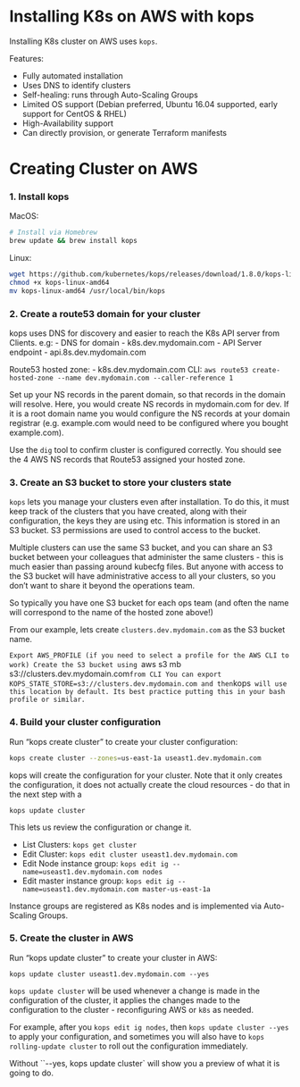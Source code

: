 # Installing K8s on AWS with kops

Installing K8s cluster on AWS uses `kops`.

Features:
- Fully automated installation
- Uses DNS to identify clusters
- Self-healing: runs through Auto-Scaling Groups
- Limited OS support (Debian preferred, Ubuntu 16.04 supported, early support for CentOS & RHEL)
- High-Availability support
- Can directly provision, or generate Terraform manifests

# Creating Cluster on AWS

### 1. Install kops

MacOS:

```bash
# Install via Homebrew
brew update && brew install kops
```

Linux:

```bash
wget https://github.com/kubernetes/kops/releases/download/1.8.0/kops-linux-amd64
chmod +x kops-linux-amd64
mv kops-linux-amd64 /usr/local/bin/kops
```

### 2. Create a route53 domain for your cluster

kops uses DNS for discovery and easier to reach the K8s API server from Clients.
e.g: - DNS for domain - k8s.dev.mydomain.com
     - API Server endpoint - api.8s.dev.mydomain.com

Route53 hosted zone: - k8s.dev.mydomain.com
CLI:
`aws route53 create-hosted-zone --name dev.mydomain.com --caller-reference 1`

Set up your NS records in the parent domain, so that records in the domain will resolve. Here, you would create NS records in mydomain.com for dev. If it is a root domain name you would configure the NS records at your domain registrar (e.g. example.com would need to be configured where you bought example.com).

Use the `dig` tool to confirm cluster is configured correctly. You should see the 4 AWS NS records that Route53 assigned your hosted zone.

### 3. Create an S3 bucket to store your clusters state

`kops` lets you manage your clusters even after installation. To do this, it must keep track of the clusters that you have created, along with their configuration, the keys they are using etc. This information is stored in an S3 bucket. S3 permissions are used to control access to the bucket.

Multiple clusters can use the same S3 bucket, and you can share an S3 bucket between your colleagues that administer the same clusters - this is much easier than passing around kubecfg files. But anyone with access to the S3 bucket will have administrative access to all your clusters, so you don’t want to share it beyond the operations team.

So typically you have one S3 bucket for each ops team (and often the name will correspond to the name of the hosted zone above!)

From our example, lets create `clusters.dev.mydomain.com` as the S3 bucket name.

`Export AWS_PROFILE (if you need to select a profile for the AWS CLI to work)
Create the S3 bucket using `aws s3 mb s3://clusters.dev.mydomain.com` from CLI
You can export KOPS_STATE_STORE=s3://clusters.dev.mydomain.com and then `kops` will use this location by default. Its best practice putting this in your bash profile or similar.`

### 4. Build your cluster configuration

Run “kops create cluster” to create your cluster configuration:
```bash
kops create cluster --zones=us-east-1a useast1.dev.mydomain.com
```
kops will create the configuration for your cluster. Note that it only creates the configuration, it does not actually create the cloud resources - do that in the next step with a
```
kops update cluster
```
This lets us review the configuration or change it.

- List Clusters: `kops get cluster`
- Edit Cluster: `kops edit cluster useast1.dev.mydomain.com`
- Edit Node instance group: `kops edit ig --name=useast1.dev.mydomain.com nodes`
- Edit master instance group: `kops edit ig --name=useast1.dev.mydomain.com master-us-east-1a`

Instance groups are registered as K8s nodes and is implemented via Auto-Scaling Groups.

### 5. Create the cluster in AWS

Run “kops update cluster” to create your cluster in AWS:

```
kops update cluster useast1.dev.mydomain.com --yes
```
`kops update cluster` will be used whenever a change is made in the configuration of the cluster, it applies the changes  made to the configuration to the cluster - reconfiguring AWS or `k8s` as needed.

For example, after you `kops edit ig nodes`, then `kops update cluster --yes` to apply your configuration, and sometimes you will also have to `kops rolling-update cluster` to roll out the configuration immediately.

Without ``--yes, kops update cluster` will show you a preview of what it is going to do.
